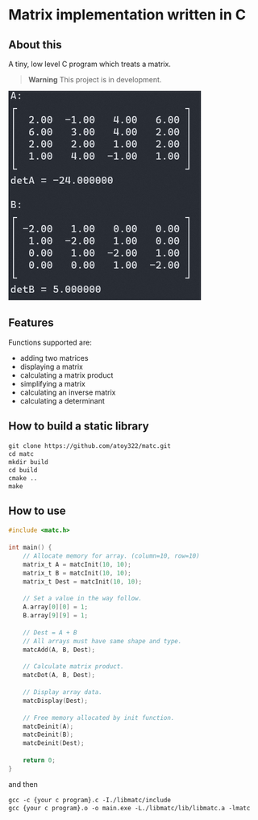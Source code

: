 # Matrix implementation written in C

## About this
A tiny, low level C program which treats a matrix.

> **Warning**
> This project is in development.

![screenshot](./screen.png)

## Features
Functions supported are:
- adding two matrices
- displaying a matrix
- calculating a matrix product
- simplifying a matrix
- calculating an inverse matrix
- calculating a determinant

## How to build a static library
```shell
git clone https://github.com/atoy322/matc.git
cd matc
mkdir build
cd build
cmake ..
make
```

## How to use
```C:main.c
#include <matc.h>

int main() {
    // Allocate memory for array. (column=10, row=10)
    matrix_t A = matcInit(10, 10);
    matrix_t B = matcInit(10, 10);
    matrix_t Dest = matcInit(10, 10);

    // Set a value in the way follow.
    A.array[0][0] = 1;
    B.array[9][9] = 1;

    // Dest = A + B
    // All arrays must have same shape and type.
    matcAdd(A, B, Dest);

    // Calculate matrix product.
    matcDot(A, B, Dest);

    // Display array data.
    matcDisplay(Dest);

    // Free memory allocated by init function.
    matcDeinit(A);
    matcDeinit(B);
    matcDeinit(Dest);

    return 0;
}
```

and then
```shell
gcc -c {your c program}.c -I./libmatc/include
gcc {your c program}.o -o main.exe -L./libmatc/lib/libmatc.a -lmatc 
```
